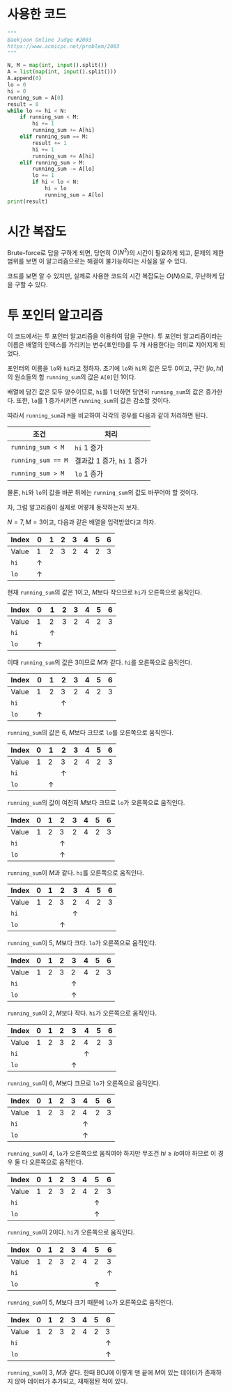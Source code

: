 # 사용한 코드

```python
"""
Baekjoon Online Judge #2003
https://www.acmicpc.net/problem/2003
"""

N, M = map(int, input().split())
A = list(map(int, input().split()))
A.append(0)
lo = 0
hi = 0
running_sum = A[0]
result = 0
while lo <= hi < N:
    if running_sum < M:
        hi += 1
        running_sum += A[hi]
    elif running_sum == M:
        result += 1
        hi += 1
        running_sum += A[hi]
    elif running_sum > M:
        running_sum -= A[lo]
        lo += 1
        if hi < lo < N:
            hi = lo
            running_sum = A[lo]
print(result)
```

# 시간 복잡도
Brute-force로 답을 구하게 되면, 당연히 $O(N^2)$의 시간이 필요하게 되고, 문제의 제한 범위를 보면 이 알고리즘으로는 해결이 불가능하다는 사실을 알 수 있다.

코드를 보면 알 수 있지만, 실제로 사용한 코드의 시간 복잡도는 $O(N)$으로, 무난하게 답을 구할 수 있다.

# 투 포인터 알고리즘
이 코드에서는 투 포인터 알고리즘을 이용하여 답을 구한다. 투 포인터 알고리즘이라는 이름은 배열의 인덱스를 가리키는 변수(포인터)를 두 개 사용한다는 의미로 지어지게 되었다.

포인터의 이름을 `lo`와 `hi`라고 정하자. 초기에 `lo`와 `hi`의 값은 모두 0이고, 구간 $[lo, hi]$의 원소들의 합 `running_sum`의 값은 `A[0]`인 1이다.

배열에 담긴 값은 모두 양수이므로, `hi`를 1 더하면 당연히 `running_sum`의 값은 증가한다. 또한, `lo`를 1 증가시키면 `running_sum`의 값은 감소할 것이다.

따라서 `running_sum`과 `M`을 비교하여 각각의 경우를 다음과 같이 처리하면 된다.

조건 | 처리 |
-----|------|
`running_sum < M` | `hi` 1 증가 |
`running_sum == M` | 결과값 1 증가, `hi` 1 증가 |
`running_sum > M` | `lo` 1 증가 |

물론, `hi`와 `lo`의 값을 바꾼 뒤에는 `running_sum`의 값도 바꾸어야 할 것이다.

자, 그럼 알고리즘이 실제로 어떻게 동작하는지 보자.

$N = 7, M = 3$이고, 다음과 같은 배열을 입력받았다고 하자.

Index | 0 | 1 | 2 | 3 | 4 | 5 | 6 |
------|---|---|---|---|---|---|---|
Value | 1 | 2 | 3 | 2 | 4 | 2 | 3 |
`hi`  | ↑ |   |   |   |   |   |   |
`lo`  | ↑ |   |   |   |   |   |   |

현재 `running_sum`의 값은 1이고, $M$보다 작으므로 `hi`가 오른쪽으로 움직인다.

Index | 0 | 1 | 2 | 3 | 4 | 5 | 6 |
------|---|---|---|---|---|---|---|
Value | 1 | 2 | 3 | 2 | 4 | 2 | 3 |
`hi`  |   | ↑ |   |   |   |   |   |
`lo`  | ↑ |   |   |   |   |   |   |

이때 `running_sum`의 값은 3이므로 $M$과 같다. `hi`를 오른쪽으로 움직인다.

Index | 0 | 1 | 2 | 3 | 4 | 5 | 6 |
------|---|---|---|---|---|---|---|
Value | 1 | 2 | 3 | 2 | 4 | 2 | 3 |
`hi`  |   |   | ↑ |   |   |   |   |
`lo`  | ↑ |   |   |   |   |   |   |

`running_sum`의 값은 6, $M$보다 크므로 `lo`를 오른쪽으로 움직인다.

Index | 0 | 1 | 2 | 3 | 4 | 5 | 6 |
------|---|---|---|---|---|---|---|
Value | 1 | 2 | 3 | 2 | 4 | 2 | 3 |
`hi`  |   |   | ↑ |   |   |   |   |
`lo`  |   | ↑ |   |   |   |   |   |

`running_sum`의 값이 여전히 $M$보다 크므로 `lo`가 오른쪽으로 움직인다.

Index | 0 | 1 | 2 | 3 | 4 | 5 | 6 |
------|---|---|---|---|---|---|---|
Value | 1 | 2 | 3 | 2 | 4 | 2 | 3 |
`hi`  |   |   | ↑ |   |   |   |   |
`lo`  |   |   | ↑ |   |   |   |   |

`running_sum`이 $M$과 같다. `hi`를 오른쪽으로 움직인다.

Index | 0 | 1 | 2 | 3 | 4 | 5 | 6 |
------|---|---|---|---|---|---|---|
Value | 1 | 2 | 3 | 2 | 4 | 2 | 3 |
`hi`  |   |   |   | ↑ |   |   |   |
`lo`  |   |   | ↑ |   |   |   |   |

`running_sum`이 5, $M$보다 크다. `lo`가 오른쪽으로 움직인다.

Index | 0 | 1 | 2 | 3 | 4 | 5 | 6 |
------|---|---|---|---|---|---|---|
Value | 1 | 2 | 3 | 2 | 4 | 2 | 3 |
`hi`  |   |   |   | ↑ |   |   |   |
`lo`  |   |   |   | ↑ |   |   |   |

`running_sum`이 2, $M$보다 작다. `hi`가 오른쪽으로 움직인다.

Index | 0 | 1 | 2 | 3 | 4 | 5 | 6 |
------|---|---|---|---|---|---|---|
Value | 1 | 2 | 3 | 2 | 4 | 2 | 3 |
`hi`  |   |   |   |   | ↑ |   |   |
`lo`  |   |   |   | ↑ |   |   |   |

`running_sum`이 6, $M$보다 크므로 `lo`가 오른쪽으로 움직인다.

Index | 0 | 1 | 2 | 3 | 4 | 5 | 6 |
------|---|---|---|---|---|---|---|
Value | 1 | 2 | 3 | 2 | 4 | 2 | 3 |
`hi`  |   |   |   |   | ↑ |   |   |
`lo`  |   |   |   |   | ↑ |   |   |

`running_sum`이 4, `lo`가 오른쪽으로 움직여야 하지만 무조건 $hi \ge lo$여야 하므로 이 경우 둘 다 오른쪽으로 움직인다.

Index | 0 | 1 | 2 | 3 | 4 | 5 | 6 |
------|---|---|---|---|---|---|---|
Value | 1 | 2 | 3 | 2 | 4 | 2 | 3 |
`hi`  |   |   |   |   |   | ↑ |   |
`lo`  |   |   |   |   |   | ↑ |   |

`running_sum`이 2이다. `hi`가 오른쪽으로 움직인다.

Index | 0 | 1 | 2 | 3 | 4 | 5 | 6 |
------|---|---|---|---|---|---|---|
Value | 1 | 2 | 3 | 2 | 4 | 2 | 3 |
`hi`  |   |   |   |   |   |   | ↑ |
`lo`  |   |   |   |   |   | ↑ |   |

`running_sum`이 5, $M$보다 크기 때문에 `lo`가 오른쪽으로 움직인다.

Index | 0 | 1 | 2 | 3 | 4 | 5 | 6 |
------|---|---|---|---|---|---|---|
Value | 1 | 2 | 3 | 2 | 4 | 2 | 3 |
`hi`  |   |   |   |   |   |   | ↑ |
`lo`  |   |   |   |   |   |   | ↑ |

`running_sum`이 3, $M$과 같다. 한때 BOJ에 이렇게 맨 끝에 $M$이 있는 데이터가 존재하지 않아 데이터가 추가되고, 재채점된 적이 있다.
